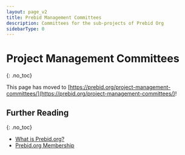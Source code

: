 ```yaml
---
layout: page_v2
title: Prebid Management Committees
description: Committees for the sub-projects of Prebid Org
sidebarType: 0
---
```


# Project Management Committees
{: .no_toc}

This page has moved to [https://prebid.org/project-management-committees/](https://prebid.org/project-management-committees/)!

## Further Reading
{: .no_toc}

* [What is Prebid.org?](/overview/what-is-prebid-org.html)
* [Prebid.org Membership](/partners/partners.html)
